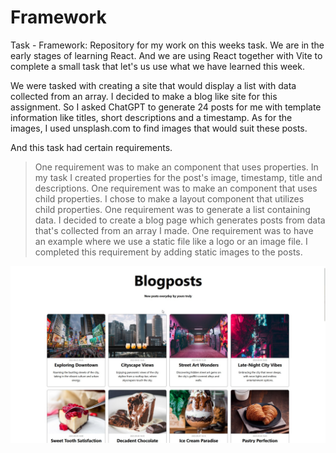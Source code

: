 # Framework

Task - Framework:
Repository for my work on this weeks task.
We are in the early stages of learning React. 
And we are using React together with Vite to complete a small task that let's us use what we have learned this week.

We were tasked with creating a site that would display a list with data collected from an array.
I decided to make a blog like site for this assignment. So I asked ChatGPT to generate 24 posts for me with template information like titles, short descriptions and a timestamp.
As for the images, I used unsplash.com to find images that would suit these posts.

And this task had certain requirements.
>One requirement was to make an component that uses properties. 
In my task I created properties for the post's image, timestamp, title and descriptions.
>One requirement was to make an component that uses child properties.
I chose to make a layout component that utilizes child properties.
>One requirement was to generate a list containing data.
I decided to create a blog page which generates posts from data that's collected from an array I made.
>One requirement was to have an example where we use a static file like a logo or an image file.
I completed this requirement by adding static images to the posts.   

![Preview of the website showing it's hero section featuring a the title Blogpost and a few of posts.](public/images/preview.jpg)